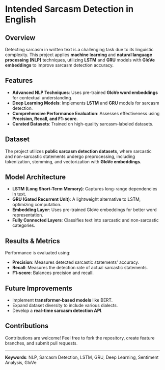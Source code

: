 # Intended Sarcasm Detection in English

## Overview
Detecting sarcasm in written text is a challenging task due to its linguistic complexity. This project applies **machine learning** and **natural language processing (NLP)** techniques, utilizing **LSTM** and **GRU** models with **GloVe embeddings** to improve sarcasm detection accuracy.

## Features
- **Advanced NLP Techniques**: Uses pre-trained **GloVe word embeddings** for contextual understanding.
- **Deep Learning Models**: Implements **LSTM** and **GRU** models for sarcasm detection.
- **Comprehensive Performance Evaluation**: Assesses effectiveness using **Precision, Recall, and F1-score**.
- **Curated Datasets**: Trained on high-quality sarcasm-labeled datasets.

## Dataset
The project utilizes **public sarcasm detection datasets**, where sarcastic and non-sarcastic statements undergo preprocessing, including tokenization, stemming, and vectorization with **GloVe embeddings**.

## Model Architecture
- **LSTM (Long Short-Term Memory)**: Captures long-range dependencies in text.
- **GRU (Gated Recurrent Unit)**: A lightweight alternative to LSTM, optimizing computation.
- **Embedding Layer**: Uses pre-trained GloVe embeddings for better word representation.
- **Fully Connected Layers**: Classifies text into sarcastic and non-sarcastic categories.

## Results & Metrics
Performance is evaluated using:
- **Precision**: Measures detected sarcastic statements' accuracy.
- **Recall**: Measures the detection rate of actual sarcastic statements.
- **F1-score**: Balances precision and recall.

## Future Improvements
- Implement **transformer-based models** like BERT.
- Expand dataset diversity to include various dialects.
- Develop a **real-time sarcasm detection API**.

## Contributions
Contributions are welcome! Feel free to fork the repository, create feature branches, and submit pull requests.

---
**Keywords**: NLP, Sarcasm Detection, LSTM, GRU, Deep Learning, Sentiment Analysis, GloVe

